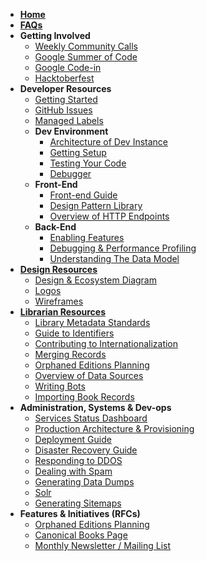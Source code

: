 * **[Home](Home)**
* **[FAQs](Beginner's-FAQ)**
* **Getting Involved**
	* [Weekly Community Calls](Open-Library-Community-Call-Minutes)
	* [Google Summer of Code](Google-Summer-of-Code)
	* [Google Code-in](https://github.com/internetarchive/openlibrary/milestone/17)
	* [Hacktoberfest](Hacktoberfest)
* **Developer Resources**
	* [Getting Started](https://github.com/internetarchive/openlibrary/blob/master/CONTRIBUTING.md)
	* [GitHub Issues](https://github.com/internetarchive/openlibrary/wiki/Interacting-with-GitHub-Issues)
	* [Managed Labels](https://github.com/internetarchive/openlibrary/wiki/Using-Managed-Labels-to-Track-Issues)
	* **Dev Environment**
		* [Architecture of Dev Instance](Architecture)
		* [Getting Setup](Getting-Started)
		* [Testing Your Code](Testing)
		* [Debugger](Debugger)
	* **Front-End**
		* [Front-end Guide](Frontend-Guide)
		* [Design Pattern Library](Design-Pattern-Library)
		* [Overview of HTTP Endpoints](Endpoints)
	* **Back-End**
		* [Enabling Features](Feature-Flagging)
		* [Debugging & Performance Profiling](Debugging-and-Performance-Profiling)
		* [Understanding The Data Model](https://github.com/internetarchive/openlibrary/wiki/Understanding-The-Data-Model)
* **[Design Resources](Design)**
	* [Design & Ecosystem Diagram](https://docs.google.com/document/d/1RUsUnIJM78gTr5ycewUJNwYHERBQdg_Tv-X-OZpwtRY)
	* [Logos](https://drive.google.com/file/d/1GlUpiaobyL6dbxu8Ok_i_R87aalpzH_z/view)
	* [Wireframes](Design)
* **[Librarian Resources](Librarians-Guide-of-Procedures)** 
	* [Library Metadata Standards](Library-Metadata-Standards)
	* [Guide to Identifiers](Guide-to-Identifiers)
	* [Contributing to Internationalization](https://github.com/internetarchive/openlibrary/tree/master/openlibrary/i18n)
	* [Merging Records](Merging-Records)
	* [Orphaned Editions Planning](Orphaned-Editions-Planning)
	* [Overview of Data Sources](Data-Source-Overview)
	* [Writing Bots](Writing-Bots)
	* [Importing Book Records](Data-Importing)
* **Administration, Systems & Dev-ops**
	* [Services Status Dashboard](https://status.archivelab.org)
	* [Production Architecture & Provisioning](Production-Service-Architecture)
	* [Deployment Guide](Deployment-Guide)
	* [Disaster Recovery Guide](Disaster-Recovery-&-Immediate-Response)
	* [Responding to DDOS](https://git.archive.org/mek/detect-abuse)
	* [Dealing with Spam](Anti-Spam-Tools)
	* [Generating Data Dumps](Generating-Data-Dumps)
	* [Solr](Solr)
	* [Generating Sitemaps](Sitemap-Generation)
* **Features & Initiatives (RFCs)**
	* [Orphaned Editions Planning](Orphaned-Editions-Planning)
	* [Canonical Books Page](Canonical-Books-Page)
	* [Monthly Newsletter / Mailing List](Mailing-List)